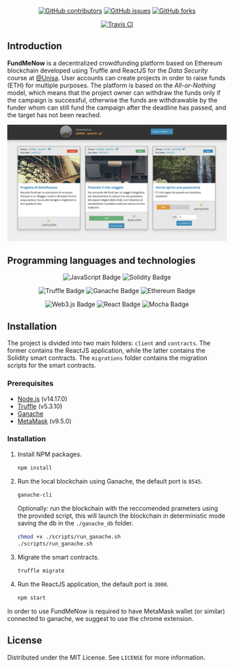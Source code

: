 <div align = "center">

[![GitHub contributors](https://img.shields.io/github/contributors/MCalenda/FundMeNow?style=for-the-badge)](https://GitHub.com/MCalenda/FundMeNow/graphs/contributors)
[![GitHub issues](https://img.shields.io/github/issues/MCalenda/FundMeNow?style=for-the-badge)](https://GitHub.com/MCalenda/FundMeNow/issues)
[![GitHub forks](https://img.shields.io/github/forks/MCalenda/FundMeNow?style=for-the-badge)](https://GitHub.com/MCalenda/FundMeNow/fork)

[![Travis CI](https://img.shields.io/travis/com/MCalenda/FundMeNow?label=Travis%20CI&style=for-the-badge)](https://app.travis-ci.com/github/MCalenda/FundMeNow)

</div>

## Introduction

**FundMeNow** is a decentralized crowdfunding platform based on Ethereum blockchain developed using Truffle and ReactJS for the _Data Security_ course at [@Unisa](https://unisa.it). User accounts can create projects in order to raise funds (ETH) for multiple purposes. The platform is based on the _All-or-Nothing_ model, which means that the project owner can withdraw the funds only if the campaign is successful, otherwise the funds are withdrawable by the funder whom can still fund the campaign after the deadline has passed, and the target has not been reached.

<div align=center>

![Cover](/public/cover.png)

</div>

## Programming languages and technologies

<div align= "center">

![JavaScript Badge](https://img.shields.io/badge/JavaScript-F7DF1E?logo=javascript&logoColor=000&style=for-the-badge)
![Solidity Badge](https://img.shields.io/badge/Solidity-363636?logo=solidity&logoColor=fff&style=for-the-badge)

![Truffle Badge](https://img.shields.io/badge/-truffle%20suite-5A444B?style=for-the-badge)
![Ganache Badge](https://img.shields.io/badge/-ganache-E4A664?style=for-the-badge)
![Ethereum Badge](https://img.shields.io/badge/Ethereum-3C3C3D?logo=ethereum&logoColor=fff&style=for-the-badge)

![Web3.js Badge](https://img.shields.io/badge/Web3.js-F16822?logo=web3dotjs&logoColor=fff&style=for-the-badge)
![React Badge](https://img.shields.io/badge/React-61DAFB?logo=react&logoColor=000&style=for-the-badge)
![Mocha Badge](https://img.shields.io/badge/Mocha-8D6748?logo=mocha&logoColor=fff&style=for-the-badge)

</div>

## Installation 

The project is divided into two main folders: `client` and `contracts`. The former contains the ReactJS application, while the latter contains the Solidity smart contracts. The `migrations` folder contains the migration scripts for the smart contracts.

### Prerequisites

- [Node.js](https://nodejs.org/en/) (v14.17.0)
- [Truffle](https://www.trufflesuite.com/truffle) (v5.3.10)
- [Ganache](https://www.trufflesuite.com/ganache)
- [MetaMask](https://metamask.io/) (v9.5.0)

### Installation

1. Install NPM packages.
   ```sh
   npm install
   ```
2. Run the local blockchain using Ganache, the default port is `8545`.

   ```sh
   ganache-cli
   ```

   Optionally: run the blockchain with the reccomended prameters using the provided script, this will launch the blockchain in deterministic mode saving the db in the `./ganache_db` folder.

   ```sh
   chmod +x ./scripts/run_ganache.sh
   ./scripts/run_ganache.sh
   ```

3. Migrate the smart contracts.
   ```sh
   truffle migrate
   ```
4. Run the ReactJS application, the default port is `3000`.
   ```sh
   npm start
   ```

In order to use FundMeNow is required to have MetaMask wallet (or similar) connected to ganache, we suggest to use the chrome extension.

## License

Distributed under the MIT License. See `LICENSE` for more information.
